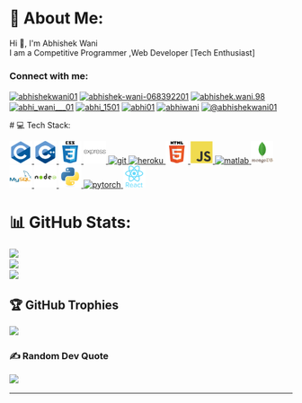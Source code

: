 # 💫 About Me:
Hi 👋, I'm Abhishek Wani<br>I am a Competitive Programmer ,Web Developer [Tech Enthusiast]


<h3 align="left">Connect with me:</h3>
<p align="left">
    <a href="https://twitter.com/abhishekwani01" target="blank"><img align="center"
            src="https://raw.githubusercontent.com/rahuldkjain/github-profile-readme-generator/master/src/images/icons/Social/twitter.svg"
            alt="abhishekwani01" height="30" width="40" /></a>
    <a href="https://linkedin.com/in/abhishek-wani-068392201" target="blank"><img align="center"
            src="https://raw.githubusercontent.com/rahuldkjain/github-profile-readme-generator/master/src/images/icons/Social/linked-in-alt.svg"
            alt="abhishek-wani-068392201" height="30" width="40" /></a>
    <a href="https://fb.com/abhishek.wani.98" target="blank"><img align="center"
            src="https://raw.githubusercontent.com/rahuldkjain/github-profile-readme-generator/master/src/images/icons/Social/facebook.svg"
            alt="abhishek.wani.98" height="30" width="40" /></a>
    <a href="https://instagram.com/abhi_wani___01" target="blank"><img align="center"
            src="https://raw.githubusercontent.com/rahuldkjain/github-profile-readme-generator/master/src/images/icons/Social/instagram.svg"
            alt="abhi_wani___01" height="30" width="40" /></a>
    <a href="https://www.codechef.com/users/abhi_1501" target="blank"><img align="center"
            src="https://cdn.jsdelivr.net/npm/simple-icons@3.1.0/icons/codechef.svg" alt="abhi_1501" height="30"
            width="40" /></a>
    <a href="https://codeforces.com/profile/abhi01" target="blank"><img align="center"
            src="https://raw.githubusercontent.com/rahuldkjain/github-profile-readme-generator/master/src/images/icons/Social/codeforces.svg"
            alt="abhi01" height="30" width="40" /></a>
    <a href="https://www.leetcode.com/abhiwani" target="blank"><img align="center"
            src="https://raw.githubusercontent.com/rahuldkjain/github-profile-readme-generator/master/src/images/icons/Social/leet-code.svg"
            alt="abhiwani" height="30" width="40" /></a>
    <a href="https://www.hackerearth.com/@abhishekwani01" target="blank"><img align="center"
            src="https://raw.githubusercontent.com/rahuldkjain/github-profile-readme-generator/master/src/images/icons/Social/hackerearth.svg"
            alt="@abhishekwani01" height="30" width="40" /></a>
</p>
# 💻 Tech Stack:
<p align="left"> <a href="https://www.cprogramming.com/" target="_blank" rel="noreferrer"> <img
            src="https://raw.githubusercontent.com/devicons/devicon/master/icons/c/c-original.svg" alt="c" width="40"
            height="40" /> </a> <a href="https://www.w3schools.com/cpp/" target="_blank" rel="noreferrer"> <img
            src="https://raw.githubusercontent.com/devicons/devicon/master/icons/cplusplus/cplusplus-original.svg"
            alt="cplusplus" width="40" height="40" /> </a> <a href="https://www.w3schools.com/css/" target="_blank"
        rel="noreferrer"> <img
            src="https://raw.githubusercontent.com/devicons/devicon/master/icons/css3/css3-original-wordmark.svg"
            alt="css3" width="40" height="40" /> </a> <a href="https://expressjs.com" target="_blank" rel="noreferrer">
        <img src="https://raw.githubusercontent.com/devicons/devicon/master/icons/express/express-original-wordmark.svg"
            alt="express" width="40" height="40" /> </a> <a href="https://git-scm.com/" target="_blank"
        rel="noreferrer"> <img src="https://www.vectorlogo.zone/logos/git-scm/git-scm-icon.svg" alt="git" width="40"
            height="40" /> </a> <a href="https://heroku.com" target="_blank" rel="noreferrer"> <img
            src="https://www.vectorlogo.zone/logos/heroku/heroku-icon.svg" alt="heroku" width="40" height="40" /> </a>
    <a href="https://www.w3.org/html/" target="_blank" rel="noreferrer"> <img
            src="https://raw.githubusercontent.com/devicons/devicon/master/icons/html5/html5-original-wordmark.svg"
            alt="html5" width="40" height="40" /> </a> <a href="https://developer.mozilla.org/en-US/docs/Web/JavaScript"
        target="_blank" rel="noreferrer"> <img
            src="https://raw.githubusercontent.com/devicons/devicon/master/icons/javascript/javascript-original.svg"
            alt="javascript" width="40" height="40" /> </a> <a href="https://www.mathworks.com/" target="_blank"
        rel="noreferrer"> <img src="https://upload.wikimedia.org/wikipedia/commons/2/21/Matlab_Logo.png" alt="matlab"
            width="40" height="40" /> </a> <a href="https://www.mongodb.com/" target="_blank" rel="noreferrer"> <img
            src="https://raw.githubusercontent.com/devicons/devicon/master/icons/mongodb/mongodb-original-wordmark.svg"
            alt="mongodb" width="40" height="40" /> </a> <a href="https://www.mysql.com/" target="_blank"
        rel="noreferrer"> <img
            src="https://raw.githubusercontent.com/devicons/devicon/master/icons/mysql/mysql-original-wordmark.svg"
            alt="mysql" width="40" height="40" /> </a> <a href="https://nodejs.org" target="_blank" rel="noreferrer">
        <img src="https://raw.githubusercontent.com/devicons/devicon/master/icons/nodejs/nodejs-original-wordmark.svg"
            alt="nodejs" width="40" height="40" /> </a> <a href="https://www.python.org" target="_blank"
        rel="noreferrer"> <img
            src="https://raw.githubusercontent.com/devicons/devicon/master/icons/python/python-original.svg"
            alt="python" width="40" height="40" /> </a> <a href="https://pytorch.org/" target="_blank" rel="noreferrer">
        <img src="https://www.vectorlogo.zone/logos/pytorch/pytorch-icon.svg" alt="pytorch" width="40" height="40" />
    </a> <a href="https://reactjs.org/" target="_blank" rel="noreferrer"> <img
            src="https://raw.githubusercontent.com/devicons/devicon/master/icons/react/react-original-wordmark.svg"
            alt="react" width="40" height="40" /> </a> </p>
            
            
# 📊 GitHub Stats:
![](https://github-readme-stats.vercel.app/api?username=Abhishek001-1&theme=dark&hide_border=false&include_all_commits=false&count_private=true)<br/>
![](https://github-readme-streak-stats.herokuapp.com/?user=Abhishek001-1&theme=dark&hide_border=false)<br/>
![](https://github-readme-stats.vercel.app/api/top-langs/?username=Abhishek001-1&theme=dark&hide_border=false&include_all_commits=false&count_private=true&layout=compact)

## 🏆 GitHub Trophies
![](https://github-profile-trophy.vercel.app/?username=Abhishek001-1&theme=radical&no-frame=false&no-bg=true&margin-w=4)

### ✍️ Random Dev Quote
![](https://quotes-github-readme.vercel.app/api?type=horizontal&theme=radical)

---
<!-- [![](https://visitcount.itsvg.in/api?id=Abhishek001-1&icon=0&color=6)](https://visitcount.itsvg.in) -->

<!-- Proudly created with GPRM ( https://gprm.itsvg.in ) -->
